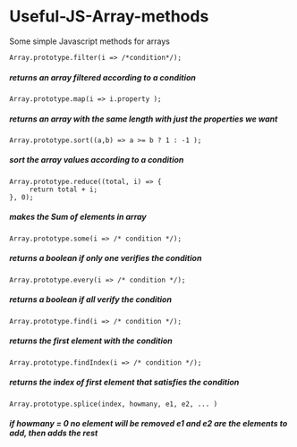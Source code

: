 # Useful-JS-Array-methods
Some simple Javascript methods for arrays

`Array.prototype.filter(i => /*condition*/); `
##### returns an array filtered according to a condition

`Array.prototype.map(i => i.property ); `
##### returns an array with the same length with just the properties we want

`Array.prototype.sort((a,b) => a >= b ? 1 : -1 ); `
##### sort the array values according to a condition

``` 
Array.prototype.reduce((total, i) => { 
	 return total + i;
}, 0); 
```
##### makes the Sum of elements in array

`Array.prototype.some(i => /* condition */); `
##### returns a boolean if only one verifies the condition

`Array.prototype.every(i => /* condition */); `
##### returns a boolean if all verify the condition

`Array.prototype.find(i => /* condition */); `
##### returns the first element with the condition

`Array.prototype.findIndex(i => /* condition */); `
##### returns the index of first element that satisfies the condition

`Array.prototype.splice(index, howmany, e1, e2, ... ) `
##### if howmany = 0 no element will be removed  e1 and e2 are the elements to add, then adds the rest